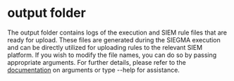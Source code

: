 # output folder

The output folder contains logs of the execution and SIEM rule files that are ready for upload. These files are generated during the SIEGMA execution and can be directly utilized for uploading rules to the relevant SIEM platform. If you wish to modify the file names, you can do so by passing appropriate arguments. For further details, please refer to the [documentation](../docs/arguments.md) on arguments or type --help for assistance.

